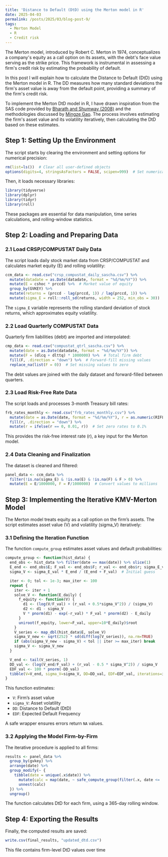 ```yaml
---
title: 'Distance to Default (DtD) using the Merton model in R'
date: 2025-04-03
permalink: /posts/2025/03/blog-post-9/
tags:
  - Merton Model
  - R
  - Credit risk
---
```

The Merton model, introduced by Robert C. Merton in 1974, conceptualizes a company's equity as a call option on its assets, with the debt's face value serving as the strike price. This framework is instrumental in assessing a firm's credit risk by estimating the probability of default.

In this post I will explain how to calculate the Distance to Default (DtD) using the Merton model in R. The DD measures how many standard deviations the firm's asset value is away from the default point, providing a summary of the firm's credit risk.

To implement the Merton DtD model in R, I have drawn inspiration from the SAS code provided by [Bharath and Shumway (2008)](https://papers.ssrn.com/sol3/papers.cfm?abstract_id=637342) and the methodologies discussed by [Mingze Gao](https://mingze-gao.com/posts/merton-dd/). The process involves estimating the firm's asset value and its volatility iteratively, then calculating the DtD based on these estimates.

## Step 1: Setting Up the Environment

The script starts by clearing the environment and setting options for numerical precision:
```r
rm(list=ls())  # Clear all user-defined objects
options(digits=4, stringsAsFactors = FALSE, scipen=999)  # Set numerical precision
```
Then, it loads necessary libraries:
```r
library(tidyverse)
library(dplyr)
library(tidyr)
library(roll)
```
These packages are essential for data manipulation, time series calculations, and rolling-window statistics.

## Step 2: Loading and Preparing Data

### 2.1 Load CRSP/COMPUSTAT Daily Data
The script loads daily stock market data from CRSP/COMPUSTAT and calculates market equity (E) and rolling volatility:
```r
ccm_data <- read.csv("crsp_compustat_daily_sascha.csv") %>%
  mutate(datadate = as.Date(datadate, format = "%d/%m/%Y")) %>%
  mutate(E = cshoc * prccd) %>%  # Market value of equity
  group_by(GVKEY) %>%
  mutate(returns = (prccd - lag(prccd, 1)) / lag(prccd, 1)) %>%
  mutate(sigma_E = roll::roll_sd(returns, width = 252, min_obs = 30))
```
The `sigma_E` variable represents the rolling standard deviation of stock returns, which approximates equity volatility.

### 2.2 Load Quarterly COMPUSTAT Data
Quarterly firm liabilities (debt) are imported and interpolated:
```r
cmp_data <- read.csv("compustat_qtrl_sascha.csv") %>%
  mutate(date = as.Date(datadate, format = "%d/%m/%Y")) %>%
  mutate(F = (dlcq + dlttq) * 1000000) %>%  # Total firm debt
  fill(F, .direction = "down") %>%  # Forward-fill missing values
  replace_na(list(F = 0))  # Set missing values to zero
```
The debt values are joined with the daily dataset and forward-filled between quarters.

### 2.3 Load Risk-Free Rate Data
The script loads and processes 3-month Treasury bill rates:
```r
frb_rates_monthly <- read.csv("frb_rates_monthly.csv") %>%
  mutate(date = as.Date(date, format = "%d/%m/%Y"), r = as.numeric(RIFLGFCM03_N.B) / 100) %>%
  fill(r, .direction = "down") %>%
  mutate(r = ifelse(r == 0, 0.01, r))  # Set zero rates to 0.1%
```
This provides the risk-free interest rate (r), a key input for the Merton model.

### 2.4 Data Cleaning and Finalization
The dataset is cleaned and filtered:
```r
panel_data <- ccm_data %>%
  filter(!is.na(sigma_E) & !is.na(E) & !is.na(F) & F > 0) %>%
  mutate(E = E/1000000, F = F/1000000)  # Convert values to millions
```

## Step 3: Implementing the Iterative KMV-Merton Model

The Merton model treats equity as a call option on the firm’s assets. The script estimates asset value (V) and volatility (sigma_V) iteratively:

### 3.1 Defining the Iteration Function
The function `compute_group` estimates asset values and default probabilities:
```r
compute_group <- function(hist_data) {
  end_obs <- hist_data %>% filter(date == max(date)) %>% slice(1)
  E_end <- end_obs$E; F_val <- end_obs$F; r_val <- end_obs$r; sigma_E_val <- end_obs$sigma_E
  sigma_V <- sigma_E_val * E_end / (E_end + F_val)  # Initial guess

  iter <- 0; tol <- 1e-3; max_iter <- 100
  repeat {
    iter <- iter + 1
    solve_V <- function(E_daily) {
      f_equity <- function(V) {
        d1 <- (log(V/F_val) + (r_val + 0.5*sigma_V^2)) / (sigma_V)
        d2 <- d1 - sigma_V
        V * pnorm(d1) - exp(-r_val) * F_val * pnorm(d2) - E_daily
      }
      uniroot(f_equity, lower=F_val, upper=10*E_daily)$root
    }
    V_series <- map_dbl(hist_data$E, solve_V)
    sigma_V_new <- sqrt(252) * sd(diff(log(V_series)), na.rm=TRUE)
    if (abs(sigma_V_new - sigma_V) < tol || iter >= max_iter) break
    sigma_V <- sigma_V_new
  }

  V_end <- tail(V_series, 1)
  DD_val <- (log(V_end/F_val) + (r_val - 0.5 * sigma_V^2)) / sigma_V
  EDF_val <- 100 * pnorm(-DD_val)
  tibble(V=V_end, sigma_V=sigma_V, DD=DD_val, EDF=EDF_val, iterations=iter)
}
```
This function estimates:
- `V`: Firm’s asset value
- `sigma_V`: Asset volatility
- `DD`: Distance to Default (DtD)
- `EDF`: Expected Default Frequency

A safe wrapper ensures errors return `NA` values.

### 3.2 Applying the Model Firm-by-Firm
The iterative procedure is applied to all firms:
```r
results <- panel_data %>%
  group_by(gvkey) %>%
  arrange(date) %>%
  group_modify(~ {
    tibble(date = unique(.x$date)) %>%
      mutate(calc = map(date, ~ safe_compute_group(filter(.x, date <= . & date >= . - 365)))) %>%
      unnest(calc)
  }) %>%
  ungroup()
```
The function calculates DtD for each firm, using a 365-day rolling window.

## Step 4: Exporting the Results
Finally, the computed results are saved:
```r
write.csv(final_results, "updated_dtd.csv")
```
This file contains firm-level DtD values over time
